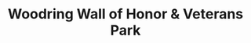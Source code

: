 ---
layout: repo
title: "Woodring Wall of Honor & Veterans Park"
id: 24330
permalink: repos/24330/
---
